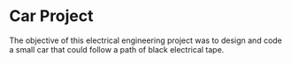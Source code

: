 # Car Project

The objective of this electrical engineering project was to design and code a small car that could follow a path of black electrical tape.
